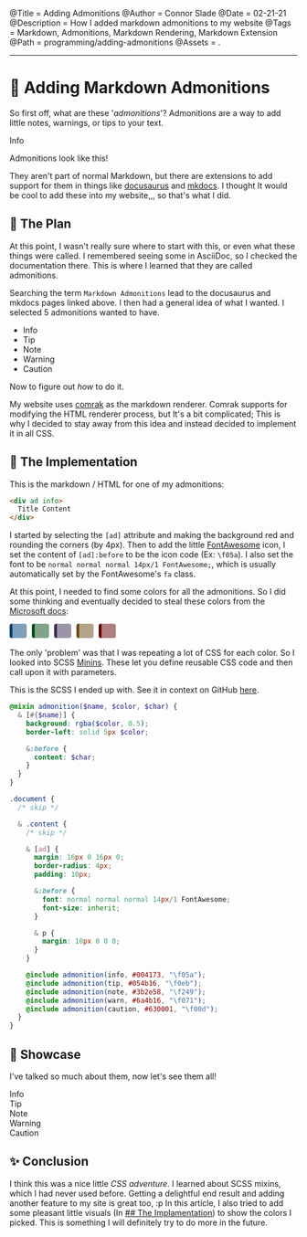 @Title = Adding Admonitions
@Author = Connor Slade
@Date = 02-21-21
@Description = How I added markdown admonitions to my website
@Tags = Markdown, Admonitions, Markdown Rendering, Markdown Extension
@Path = programming/adding-admonitions
@Assets = .

---

<style>
  .colors > .color{
    width: 25px;
    height: 25px;
    border-radius: 4px;
    display: inline-block;
    margin-right: 5px;
    border-left: solid 5px;
  }
</style>

# 🧀 Adding Markdown Admonitions

So first off, what are these '_admonitions_'?
Admonitions are a way to add little notes, warnings, or tips to your text.

<div ad info>
Info

Admonitions look like this!

</div>

They aren't part of normal Markdown, but there are extensions to add support for them in things like [docusaurus][ad-docusaurus] and [mkdocs][ad-mkdocs].
I thought It would be cool to add these into my website,,, so that's what I did.

## 🍁 The Plan

At this point, I wasn't really sure where to start with this, or even what these things were called.
I remembered seeing some in AsciiDoc, so I checked the documentation there.
This is where I learned that they are called admonitions.

Searching the term `Markdown Admonitions` lead to the docusaurus and mkdocs pages linked above.
I then had a general idea of what I wanted. I selected 5 admonitions wanted to have.

- Info
- Tip
- Note
- Warning
- Caution

Now to figure out _how_ to do it.

My website uses [comrak][comrak] as the markdown renderer.
Comrak supports for modifying the HTML renderer process, but It's a bit complicated;
This is why I decided to stay away from this idea and instead decided to implement it in all CSS.

## 📀 The Implementation

This is the markdown / HTML for one of my admonitions:

```html
<div ad info>
  Title Content
</div>
```

I started by selecting the `[ad]` attribute and making the background red and rounding the corners (by 4px).
Then to add the little [FontAwesome][fontawesome] icon, I set the content of `[ad]:before` to be the icon code (Ex: <i class="fa fa-info-circle"></i> `\f05a`).
I also set the font to be `normal normal normal 14px/1 FontAwesome;`, which is usually automatically set by the FontAwesome's `fa` class.

At this point, I needed to find some colors for all the admonitions.
So I did some thinking and eventually decided to steal these colors from the [Microsoft docs][microsoft-docs]:

<div class="colors">
  <div class="color" style="background:#00417380;border-color:#004173;"></div>
  <div class="color" style="background:#054b1680;border-color:#054b16;"></div>
  <div class="color" style="background:#3b2e5880;border-color:#3b2e58;"></div>
  <div class="color" style="background:#6a4b1680;border-color:#6a4b16;"></div>
  <div class="color" style="background:#63000180;border-color:#630001;"></div>
</div>

The only 'problem' was that I was repeating a lot of CSS for each color.
So I looked into SCSS [Minins][scss-mixins]. These let you define reusable CSS code and then call upon it with parameters.

This is the SCSS I ended up with. See it in context on GitHub [here][final-code-context].

```scss
@mixin admonition($name, $color, $char) {
  & [#{$name}] {
    background: rgba($color, 0.5);
    border-left: solid 5px $color;

    &:before {
      content: $char;
    }
  }
}

.document {
  /* skip */

  & .content {
    /* skip */

    & [ad] {
      margin: 16px 0 16px 0;
      border-radius: 4px;
      padding: 10px;

      &:before {
        font: normal normal normal 14px/1 FontAwesome;
        font-size: inherit;
      }

      & p {
        margin: 10px 0 0 0;
      }
    }

    @include admonition(info, #004173, "\f05a");
    @include admonition(tip, #054b16, "\f0eb");
    @include admonition(note, #3b2e58, "\f249");
    @include admonition(warn, #6a4b16, "\f071");
    @include admonition(caution, #630001, "\f00d");
  }
}
```

## 🐌 Showcase

I've talked so much about them, now let's see them all!

<div ad info>
Info
</div>

<div ad tip>
Tip
</div>

<div ad note>
Note
</div>

<div ad warn>
Warning
</div>

<div ad caution>
Caution
</div>

## ✨ Conclusion

I think this was a nice little _CSS adventure_. I learned about SCSS mixins, which I had never used before.
Getting a delightful end result and adding another feature to my site is great too, :p
In this article, I also tried to add some pleasant little visuals (In [## The Implamentation](#-the-implementation)) to show the colors I picked.
This is something I will definitely try to do more in the future.

[ad-docusaurus]: https://docusaurus.io/docs/markdown-features/admonitions
[ad-mkdocs]: https://squidfunk.github.io/mkdocs-material/reference/admonitions/
[comrak]: https://crates.io/crates/comrak
[final-code-context]: https://github.com/Basicprogrammer10/connorcode/blob/27371806fb4c215a8d8fe53e2a9b126eb12f71a4/data/web/scss/writing.scss#L178
[fontawesome]: https://fontawesome.com/v4/icons/
[microsoft-docs]: https://docs.microsoft.com/en-us/contribute/markdown-reference
[scss-mixins]: https://sass-lang.com/documentation/at-rules/mixin
